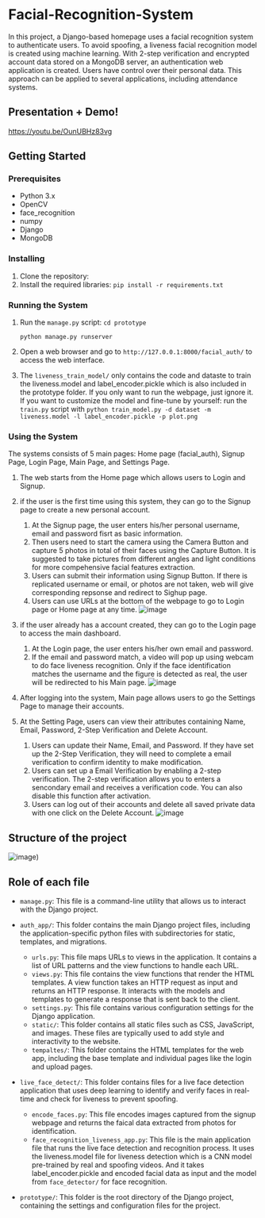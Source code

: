 # Facial-Recognition-System

In this project, a Django-based homepage uses a facial recognition system to authenticate users. To avoid spoofing, a liveness facial recognition model is created using machine learning. With 2-step verification and encrypted account data stored on a MongoDB server, an authentication web application is created. Users have control over their personal data. This approach can be applied to several applications, including attendance systems.

## Presentation + Demo!

https://youtu.be/OunUBHz83vg

## Getting Started

### Prerequisites

* Python 3.x
* OpenCV
* face_recognition
* numpy
* Django
* MongoDB

### Installing

1. Clone the repository:
2. Install the required libraries:
   `pip install -r requirements.txt`

### Running the System

1. Run the `manage.py` script:
   `cd prototype`

   `python manage.py runserver`
2. Open a web browser and go to `http://127.0.0.1:8000/facial_auth/` to access the web interface.


3. The `liveness_train_model/` only contains the code and dataste to train the liveness.model and label_encoder.pickle which is also included in the prototype folder. If you only want to run the webpage, just ignore it. If you want to customize the model and fine-tune by yourself:
   run the `train.py` script with `python train_model.py -d dataset -m liveness.model -l label_encoder.pickle -p plot.png`

### Using the System

The systems consists of 5 main pages: Home page (facial_auth), Signup Page, Login Page, Main Page, and Settings Page.

1. The web starts from the Home page which allows users to Login and Signup.
2. if the user is the first time using this system, they can go to the Signup page to create a new personal account.

   1. At the Signup page, the user enters his/her personal username, email and password fisrt as basic information.
   2. Then users need to start the camera using the Camera Button and capture 5 photos in total of their faces using the Capture Button.
      It is suggested to take pictures from different angles and light conditions for more compehensive facial features extraction.
   3. Users can submit their information using Signup Button.
      If there is replicated username or email, or photos are not taken, web will give corresponding repsonse and redirect to Sighup page.
   4. Users can use URLs at the bottom of the webpage to go to Login page or Home page at any time.
      ![image](https://github.com/yihanchen3/Facial-Recognition-System/blob/yihan/pics/signup.jpeg)
3. if the user already has a account created, they can go to the Login page to access the main dashboard.

   1. At the Login page, the user enters his/her own email and password.
   2. If the email and password match, a video will pop up using webcam to do face liveness recognition.
      Only if the face identification matches the username and the figure is detected as real, the user will be redirected to his Main page.
      ![image](https://github.com/yihanchen3/Facial-Recognition-System/blob/yihan/pics/login.jpeg)
4. After logging into the system, Main page allows users to go the Settings Page to manage their accounts.
5. At the Setting Page, users can view their attributes containing Name, Email, Password, 2-Step Verification and Delete Account.

   1. Users can update their Name, Email, and Password.
      If they have set up the 2-Step Verification, they will need to complete a email verification to confirm identity to make modification.
   2. Users can set up a Email Verification by enabling a 2-step verification.
      The 2-step verification allows you to enters a sencondary email and receives a verification code.
      You can also disable this function after activation.
   3. Users can log out of their accounts and delete all saved private data with one click on the Delete Account.
      ![image](https://github.com/yihanchen3/Facial-Recognition-System/blob/yihan/pics/settings.jpeg)

## Structure of the project

![image](https://github.com/yihanchen3/Facial-Recognition-System/blob/yihan/pics/tree_structure.jpg))

## Role of each file

- `manage.py`: This file is a command-line utility that allows us to interact with the Django project.
- `auth_app/`: This folder contains the main Django project files, including the application-specific python files with subdirectories for static, templates, and migrations.

  - `urls.py`: This file maps URLs to views in the application. It contains a list of URL patterns and the view functions to handle each URL.
  - `views.py`: This file contains the view functions that render the HTML templates. A view function takes an HTTP request as input and returns an HTTP response. It interacts with the models and templates to generate a response that is sent back to the client.
  - `settings.py`: This file contains various configuration settings for the Django application.
  - `static/`: This folder contains all static files such as CSS, JavaScript, and images. These files are typically used to add style and interactivity to the website.
  - `tempaltes/`: This folder contains the HTML templates for the web app, including the base template and individual pages like the login and upload pages.
- `live_face_detect/`: This folder contains files for a live face detection application that uses deep learning to identify and verify faces in real-time and check for liveness to prevent spoofing.

  - `encode_faces.py`: This file encodes images captured from the signup webpage and returns the faical data extracted from photos for identification.
  - `face_recognition_liveness_app.py`: This file is the main application file that runs the live face detection and recognition process. It uses the liveness.model file for liveness detection which is a CNN model pre-trained by real and spoofing videos. And it takes label_encoder.pickle and encoded facial data as input and the model from `face_detector/` for face recognition.
- `prototype/`: This folder is the root directory of the Django project, containing the settings and configuration files for the project.
